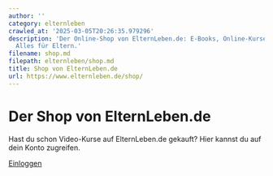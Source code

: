 ```yaml
---
author: ''
category: elternleben
crawled_at: '2025-03-05T20:26:35.979296'
description: 'Der Online-Shop von ElternLeben.de: E-Books, Online-Kurse und mehr.
  Alles für Eltern.'
filename: shop.md
filepath: elternleben/shop.md
title: Shop von ElternLeben.de
url: https://www.elternleben.de/shop/
---
```


#  Der Shop von ElternLeben.de

Hast du schon Video-Kurse auf ElternLeben.de gekauft? Hier kannst du auf dein
Konto zugreifen.

[Einloggen](https://shop.elternleben.de/s/elternleben/sign_in)

